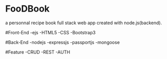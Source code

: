 # FooDBook
a personnal recipe book full stack web app created with node.js(backend). 

#Front-End
-ejs
-HTML5
-CSS
-Bootstrap3

#Back-End
-nodejs
-expressjs
-passportjs
-mongoose

#Feature
-CRUD
-REST
-AUTH
